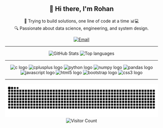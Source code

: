 <h2 align="center">👋 Hi there, I'm Rohan</h2>
<p align="center">🚀 Trying to build solutions, one line of code at a time 📊💻<br>🔍 Passionate about data science, engineering, and system design.</p>

<div align="center">
  <a href="mailto:rohangblr@gmail.com">
    <img src="https://img.shields.io/badge/Email-D14836?style=for-the-badge&logo=gmail&logoColor=white" alt="Email"/>
  </a>
</div>

---

<p align="center">
  <img src="https://github-readme-stats.vercel.app/api?username=rzeta-10&show_icons=true&theme=radical" alt="GitHub Stats" height="150" />
  <img src="https://github-readme-stats.vercel.app/api/top-langs/?username=rzeta-10&layout=compact&theme=radical" alt="Top languages" height="150" />
</p>

---

<div align="center">
  <img src="https://img.shields.io/badge/C-A8B9CC?logo=c&logoColor=black&style=for-the-badge" height="35" alt="c logo" />
  <img src="https://img.shields.io/badge/C++-00599C?logo=cplusplus&logoColor=white&style=for-the-badge" height="35" alt="cplusplus logo" />
  <img src="https://img.shields.io/badge/Python-3776AB?logo=python&logoColor=white&style=for-the-badge" height="35" alt="python logo" />
  <img src="https://img.shields.io/badge/NumPy-013243?logo=numpy&logoColor=white&style=for-the-badge" height="35" alt="numpy logo" />
  <img src="https://img.shields.io/badge/pandas-150458?logo=pandas&logoColor=white&style=for-the-badge" height="35" alt="pandas logo" />
  <img src="https://img.shields.io/badge/JavaScript-F7DF1E?logo=javascript&logoColor=black&style=for-the-badge" height="35" alt="javascript logo" />
  <img src="https://img.shields.io/badge/HTML5-E34F26?logo=html5&logoColor=white&style=for-the-badge" height="35" alt="html5 logo" />
  <img src="https://img.shields.io/badge/Bootstrap-7952B3?logo=bootstrap&logoColor=white&style=for-the-badge" height="35" alt="bootstrap logo" />
  <img src="https://img.shields.io/badge/CSS3-1572B6?logo=css3&logoColor=white&style=for-the-badge" height="35" alt="css3 logo" />
</div>

---

<div align="center">
  <img src="https://github.com/rzeta-10/rzeta-10/blob/output/github-contribution-grid-snake-dark.svg" alt="Snake animation"/>
</div>

<div align="center">
  <img src="https://profile-counter.glitch.me/rzeta-10/count.svg" alt="Visitor Count" />
</div>


